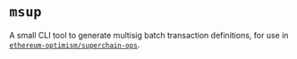 # `msup`

A small CLI tool to generate multisig batch transaction definitions, for use in [`ethereum-optimism/superchain-ops`][sc-ops].

[sc-ops]: https://github.com/ethereum-optimism/superchain-ops
